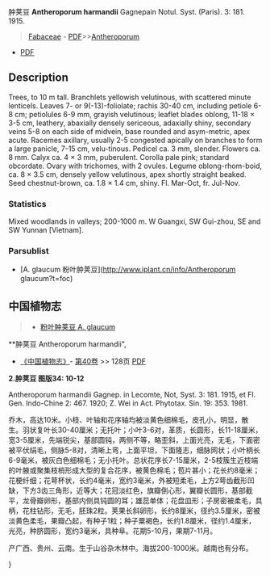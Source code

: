 肿荚豆 **Antheroporum harmandii** Gagnepain Notul. Syst. (Paris). 3: 181. 1915.

> [Fabaceae](http://www.iplant.cn/info/Fabaceae?t=foc) - [PDF](http://www.iplant.cn/foc/pdf/Fabaceae.pdf)>>[Antheroporum](http://www.iplant.cn/info/Antheroporum?t=foc)
 - [PDF](http://www.iplant.cn/foc/pdf/Antheroporum.pdf)

## Description

Trees, to 10 m tall. Branchlets yellowish velutinous, with scattered minute lenticels. Leaves 7- or 9(-13)-foliolate; rachis 30-40 cm, including petiole 6-8 cm; petiolules 6-9 mm, grayish velutinous; leaflet blades oblong, 11-18 × 3-5 cm, leathery, abaxially densely sericeous, adaxially shiny, secondary veins 5-8 on each side of midvein, base rounded and asym-metric, apex acute. Racemes axillary, usually 2-5 congested apically on branches to form a large panicle, 7-15 cm, velu-tinous. Pedicel ca. 3 mm, slender. Flowers ca. 8 mm. Calyx ca. 4 × 3 mm, puberulent. Corolla pale pink; standard obcordate. Ovary with trichomes, with 2 ovules. Legume oblong-rhom-boid, ca. 8 × 3.5 cm, densely yellow velutinous, apex shortly straight beaked. Seed chestnut-brown, ca. 1.8 × 1.4 cm, shiny. Fl. Mar-Oct, fr. Jul-Nov.

### Statistics
Mixed woodlands in valleys; 200-1000 m. W Guangxi, SW Gui-zhou, SE and SW Yunnan [Vietnam].

### Parsublist

* [A.  glaucum  粉叶肿荚豆](http://www.iplant.cn/info/Antheroporum glaucum?t=foc)

## 中国植物志

> * [粉叶肿荚豆  A.  glaucum](Antheroporum-glaucum-粉叶肿荚豆.md)

**肿荚豆 Antheroporum harmandii",

* [《中国植物志》](http://www.iplant.cn/frps)- [第40卷](http://www.iplant.cn/frps/vol/40) >> 128页 [PDF](http://www.iplant.cn/frps/pdf/40/128a.PDF)

**2.肿荚豆 图版34: 10-12**

Antheroporum harmandii Gagnep. in Lecomte, Not, Syst. 3: 181. 1915, et Fl. Gen. Indo-Chine 2: 467. 1920; Z. Wei in Act. Phytotax. Sin. 19: 353. 1981.

乔木，高达10米。小枝、叶轴和花序轴均被淡黄色细棉毛，皮孔小，明显，散生。羽状复叶长30-40厘米；无托叶；小叶3-6对，革质，长圆形，长11-18厘米，宽3-5厘米，先端锐尖，基部圆钝，两侧不等，略歪斜，上面光亮，无毛，下面密被平伏绢毛，侧脉5-8对，清晰上弯，上面平坦，下面隆志，细脉网状；小叶柄长6-9毫米，被灰白色细棉毛；无小托叶。总状花序长7-15厘米，2-5枝簇生近枝端的叶腋或聚集枝梢形成大型的复合花序，被黄色棉毛；苞片甚小；花长约8毫米；花梗纤细；花萼杯状，长约4毫米，宽约3毫米，外被短柔毛，上方2萼齿截形凹缺，下方3齿三角形，近等大；花冠淡红色，旗瓣倒心形，翼瓣长圆形，基部截平，龙骨瓣卵形，基部内侧具钝圆的耳；雄蕊单体；花盘皿形；子房密被柔毛，具柄，花柱钻形，无毛，胚珠2粒。荚果长斜卵形，长约8厘米，径约3.5厘米，密被淡黄色柔毛，果瓣凸起，有种子1粒；种子粟褐色，长约1.8厘米，径约1.4厘米，光亮，种脐圆形，宽约3毫米，具种阜。花期5-10月，果期7-11月。

产广西、贵州、云南。生于山谷杂木林中。海拔200-1000米。越南也有分布。

}